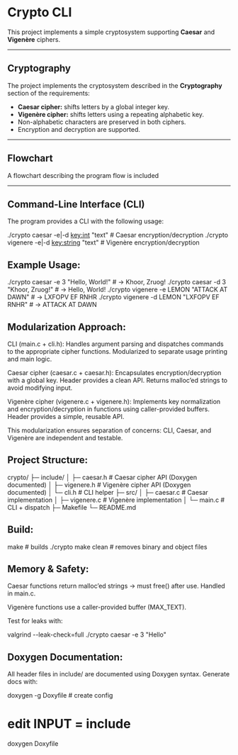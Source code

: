   # Crypto CLI

This project implements a simple cryptosystem supporting **Caesar** and **Vigenère** ciphers.

---

## Cryptography

The project implements the cryptosystem described in the **Cryptography** section of the requirements:

- **Caesar cipher:** shifts letters by a global integer key.
- **Vigenère cipher:** shifts letters using a repeating alphabetic key.
- Non-alphabetic characters are preserved in both ciphers.
- Encryption and decryption are supported.

---

## Flowchart

A flowchart describing the program flow is included

---

## Command-Line Interface (CLI)

The program provides a CLI with the following usage:

./crypto caesar -e|-d <key:int> "text"   # Caesar encryption/decryption
./crypto vigenere -e|-d <key:string> "text" # Vigenère encryption/decryption

## Example Usage:


./crypto caesar -e 3 "Hello, World!"    # → Khoor, Zruog!
./crypto caesar -d 3 "Khoor, Zruog!"   # → Hello, World!
./crypto vigenere -e LEMON "ATTACK AT DAWN" # → LXFOPV EF RNHR
./crypto vigenere -d LEMON "LXFOPV EF RNHR" # → ATTACK AT DAWN

## Modularization Approach:
CLI (main.c + cli.h): Handles argument parsing and dispatches commands to the appropriate cipher functions. Modularized to separate usage printing and main logic.

Caesar cipher (caesar.c + caesar.h): Encapsulates encryption/decryption with a global key. Header provides a clean API. Returns malloc’ed strings to avoid modifying input.

Vigenère cipher (vigenere.c + vigenere.h): Implements key normalization and encryption/decryption in functions using caller-provided buffers. Header provides a simple, reusable API.

This modularization ensures separation of concerns: CLI, Caesar, and Vigenère are independent and testable.

## Project Structure:

crypto/
├─ include/
│  ├─ caesar.h       # Caesar cipher API (Doxygen documented)
│  ├─ vigenere.h     # Vigenère cipher API (Doxygen documented)
│  └─ cli.h          # CLI helper
├─ src/
│  ├─ caesar.c       # Caesar implementation
│  ├─ vigenere.c     # Vigenère implementation
│  └─ main.c         # CLI + dispatch
├─ Makefile
└─ README.md

## Build:

make          # builds ./crypto
make clean    # removes binary and object files

## Memory & Safety:
Caesar functions return malloc’ed strings → must free() after use. Handled in main.c.

Vigenère functions use a caller-provided buffer (MAX_TEXT).

Test for leaks with:

valgrind --leak-check=full ./crypto caesar -e 3 "Hello"

## Doxygen Documentation:
All header files in include/ are documented using Doxygen syntax. Generate docs with:


doxygen -g Doxyfile   # create config
# edit INPUT = include
doxygen Doxyfile

